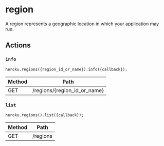 # region

A region represents a geographic location in which your application may run.

## Actions

### `info`

`heroku.regions({region_id_or_name}).info({callback});`

Method | Path
--- | ---
GET | /regions/{region_id_or_name}

### `list`

`heroku.regions().list({callback});`

Method | Path
--- | ---
GET | /regions

